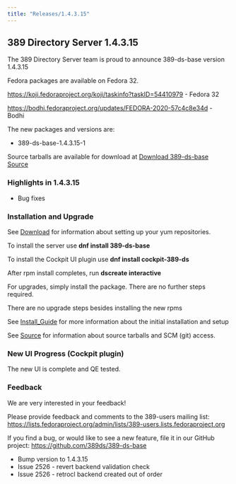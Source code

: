 ```yaml
---
title: "Releases/1.4.3.15"
---
```


389 Directory Server 1.4.3.15
-----------------------------

The 389 Directory Server team is proud to announce 389-ds-base version 1.4.3.15

Fedora packages are available on Fedora 32.

<https://koji.fedoraproject.org/koji/taskinfo?taskID=54410979> - Fedora 32

<https://bodhi.fedoraproject.org/updates/FEDORA-2020-57c4c8e34d> - Bodhi


The new packages and versions are:

- 389-ds-base-1.4.3.15-1

Source tarballs are available for download at [Download 389-ds-base Source](https://releases.pagure.org/389-ds-base/389-ds-base-1.4.3.15.tar.bz2)

### Highlights in 1.4.3.15

- Bug fixes

### Installation and Upgrade 

See [Download](../download.html) for information about setting up your yum repositories.

To install the server use **dnf install 389-ds-base**

To install the Cockpit UI plugin use **dnf install cockpit-389-ds**

After rpm install completes, run **dscreate interactive**

For upgrades, simply install the package.  There are no further steps required.

There are no upgrade steps besides installing the new rpms 

See [Install\_Guide](../howto/howto-install-389.html) for more information about the initial installation and setup

See [Source](../development/source.html) for information about source tarballs and SCM (git) access.

### New UI Progress (Cockpit plugin)

The new UI is complete and QE tested.

### Feedback

We are very interested in your feedback!

Please provide feedback and comments to the 389-users mailing list: <https://lists.fedoraproject.org/admin/lists/389-users.lists.fedoraproject.org>

If you find a bug, or would like to see a new feature, file it in our GitHub project: <https://github.com/389ds/389-ds-base>

- Bump version to 1.4.3.15
- Issue 2526 - revert backend validation check
- Issue 2526 - retrocl backend created out of order


